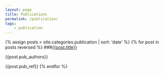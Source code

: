 ```yaml
---
layout: page
title: Publications
permalink: /publication/
tags:
    - publication
---
```


{% assign posts = site.categories.publication | sort: 'date' %}
{% for post in posts reversed %}
###[{{post.title}}]({{post.url}})

{{post.pub_authors}}

{{post.pub_ref}}
{% endfor %}

